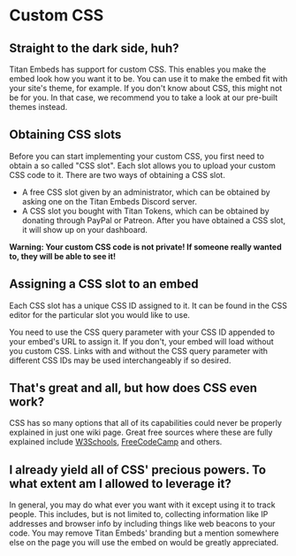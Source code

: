 # Custom CSS
## Straight to the dark side, huh?

Titan Embeds has support for custom CSS. This enables you make the embed look how you want it to be. You can use it to make the embed fit with your site's theme, for example. If you don't know about CSS, this might not be for you. In that case, we recommend you to take a look at our pre-built themes instead.

## Obtaining CSS slots

Before you can start implementing your custom CSS, you first need to obtain a so called "CSS slot". Each slot allows you to upload your custom CSS code to it. There are two ways of obtaining a CSS slot.
* A free CSS slot given by an administrator, which can be obtained by asking one on the Titan Embeds Discord server.
* A CSS slot you bought with Titan Tokens, which can be obtained by donating through PayPal or Patreon.
After you have obtained a CSS slot, it will show up on your dashboard.

**Warning: Your custom CSS code is not private! If someone really wanted to, they will be able to see it!**

## Assigning a CSS slot to an embed

Each CSS slot has a unique CSS ID assigned to it. It can be found in the CSS editor for the particular slot you would like to use.

You need to use the CSS query parameter with your CSS ID appended to your embed's URL to assign it. If you don't, your embed will load without you custom CSS. Links with and without the CSS query parameter with different CSS IDs may be used interchangeably if so desired.

## That's great and all, but how does CSS even work?

CSS has so many options that all of its capabilities could never be properly explained in just one wiki page. Great free sources where these are fully explained include [W3Schools](https://www.w3schools.com/css/default.asp), [FreeCodeCamp](https://learn.freecodecamp.org/responsive-web-design/basic-css) and others.

## I already yield all of CSS' precious powers. To what extent am I allowed to leverage it?

In general, you may do what ever you want with it except using it to track people. This includes, but is not limited to, collecting information like IP addresses and browser info by including things like web beacons to your code. You may remove Titan Embeds' branding but a mention somewhere else on the page you will use the embed on would be greatly appreciated.

